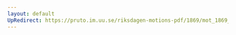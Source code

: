 ```yaml
---
layout: default
UpRedirect: https://pruto.im.uu.se/riksdagen-motions-pdf/1869/mot_1869__ak__151/mot_1869__ak__151-001.pdf
---
```

